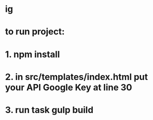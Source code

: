 # ig
# to run project:
# 1. npm install 
# 2. in src/templates/index.html put your API Google Key at line 30
# 3. run task gulp build
